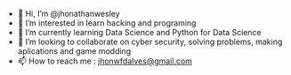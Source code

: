 - 👋 Hi, I’m @jhonathanwesley
- 👀 I’m interested in learn hacking and programing
- 🌱 I’m currently learning Data Science and Python for Data Science
- 💞️ I’m looking to collaborate on cyber security, solving problems, making aplications and game modding
- 📫 How to reach me : jhonwfdalves@gmail.com

<!---
Sr-Stamina/Sr-Stamina is a ✨ special ✨ repository because its `README.md` (this file) appears on your GitHub profile.
You can click the Preview link to take a look at your changes.
--->
